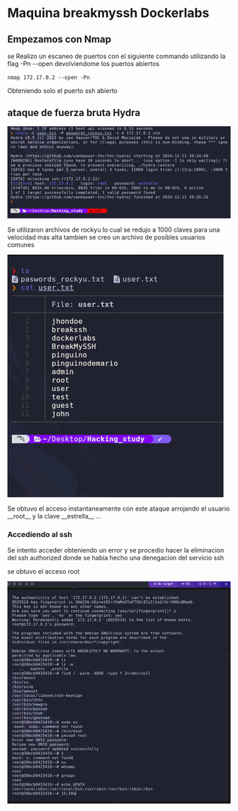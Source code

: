 # Maquina breakmyssh Dockerlabs

## Empezamos con Nmap

<p>se Realizo un escaneo de puertos con el siguiente commando utilizando la flag -Pn --open devolviendome los puertos abiertos</p>

```
nmap 172.17.0.2 --open -Pn

```

<p>Obteniendo solo el puerto ssh abierto</p>

## ataque de fuerza bruta Hydra

![captura-url](assets/img/atack.png)

<p>Se utilizaron archivos de rockyu lo cual se redujo a 1000 claves para una velocidad mas alta tambien se creo un archivo de posibles usuarios comunes</p>

![captura-url](assets/img/archivosparaexplotacion.png)

<p>Se obtuvo el acceso instantaneamente con este ataque arrojando el usuario __root__ y la clave __estrella__ ...</p>

### Accediendo al ssh

<p>Se intento acceder obteniendo un error y se procedio hacer la eliminacion del ssh authorized donde se habia hecho una denegacion del servicio ssh</p>

<p>se obtuvo el acceso root</p>

![captura-url](assets/img/escalada.png)
